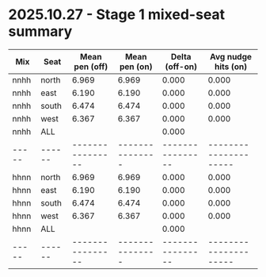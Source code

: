 # 2025.10.27 - Stage 1 mixed-seat summary

| Mix | Seat | Mean pen (off) | Mean pen (on) | Delta (off-on) | Avg nudge hits (on) |
|-----|------|----------------|---------------|----------------|---------------------|
| nnhh | north | 6.969 | 6.969 | 0.000 | 0.000 |
| nnhh | east | 6.190 | 6.190 | 0.000 | 0.000 |
| nnhh | south | 6.474 | 6.474 | 0.000 | 0.000 |
| nnhh | west | 6.367 | 6.367 | 0.000 | 0.000 |
| nnhh | ALL |  |  | 0.000 |  |
|-----|------|----------------|---------------|----------------|---------------------|
| hhnn | north | 6.969 | 6.969 | 0.000 | 0.000 |
| hhnn | east | 6.190 | 6.190 | 0.000 | 0.000 |
| hhnn | south | 6.474 | 6.474 | 0.000 | 0.000 |
| hhnn | west | 6.367 | 6.367 | 0.000 | 0.000 |
| hhnn | ALL |  |  | 0.000 |  |
|-----|------|----------------|---------------|----------------|---------------------|